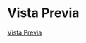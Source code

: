 # Vista Previa
<div class="container">
    <a href="https://nuevo-proyecto.vercel.app/" class="card-link">Vista Previa</a>
</div>
